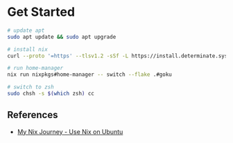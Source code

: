 # Get Started

```sh
# update apt
sudo apt update && sudo apt upgrade

# install nix
curl --proto '=https' --tlsv1.2 -sSf -L https://install.determinate.systems/nix | sh -s -- install

# run home-manager
nix run nixpkgs#home-manager -- switch --flake .#goku

# switch to zsh
sudo chsh -s $(which zsh) cc
```

## References

- [My Nix Journey - Use Nix on Ubuntu](https://tech.aufomm.com/my-nix-journey-use-nix-with-ubuntu/#Install-Nix)
